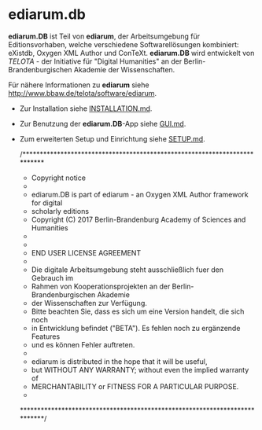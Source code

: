 ediarum.db
==========

**ediarum.DB** ist Teil von **ediarum**, der Arbeitsumgebung für Editionsvorhaben, welche verschiedene Softwarellösungen kombiniert: eXistdb, Oxygen XML Author und ConTeXt. **ediarum.DB** wird entwickelt von *TELOTA* - der Initiative für "Digital Humanities" an der Berlin-Brandenburgischen Akademie der Wissenschaften.

Für nähere Informationen zu **ediarum** siehe <http://www.bbaw.de/telota/software/ediarum>.

* Zur Installation siehe [INSTALLATION.md](INSTALLATION.md).
* Zur Benutzung der **ediarum.DB**-App siehe [GUI.md](GUI.md).
* Zum erweiterten Setup und Einrichtung siehe [SETUP.md](SETUP.md).


    /**************************************************************************
     *  Copyright notice
     *
     *  ediarum.DB is part of ediarum - an Oxygen XML Author framework for digital
     *  scholarly editions
     *  Copyright (C) 2017 Berlin-Brandenburg Academy of Sciences and Humanities
     *
     *
     *  END USER LICENSE AGREEMENT
     *
     *  Die digitale Arbeitsumgebung steht ausschließlich fuer den Gebrauch im
     *  Rahmen von Kooperationsprojekten an der Berlin-Brandenburgischen Akademie
     *  der Wissenschaften zur Verfügung.
     *  Bitte beachten Sie, dass es sich um eine Version handelt, die sich noch
     *  in Entwicklung befindet ("BETA"). Es fehlen noch zu ergänzende Features
     *  und es können Fehler auftreten.
     *
     *  ediarum is distributed in the hope that it will be useful,
     *  but WITHOUT ANY WARRANTY; without even the implied warranty of
     *  MERCHANTABILITY or FITNESS FOR A PARTICULAR PURPOSE.  
     *
    ***************************************************************************/
